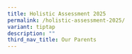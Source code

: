 ```yaml
---
title: Holistic Assessment 2025
permalink: /holistic-assessment-2025/
variant: tiptap
description: ""
third_nav_title: Our Parents
---
```

